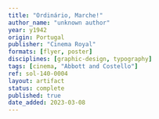 ```yaml
---
title: "Ordinário, Marche!"
author_name: "unknown author"
year: y1942
origin: Portugal
publisher: "Cinema Royal"
formats: [flyer, poster]
disciplines: [graphic-design, typography]
tags: [cinema, "Abbott and Costello"]
ref: sol-140-0004
layout: artifact
status: complete
published: true
date_added: 2023-03-08
---
```

